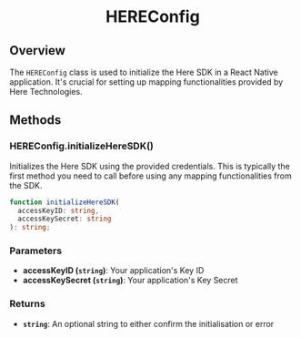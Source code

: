 <h1 align="center">
    <strong>HEREConfig</strong>
</h1>

## Overview

The `HEREConfig` class is used to initialize the Here SDK in a React Native application. It's crucial for setting up mapping functionalities provided by Here Technologies.

## Methods

### HEREConfig.initializeHereSDK()

Initializes the Here SDK using the provided credentials. This is typically the first method you need to call before using any mapping functionalities from the SDK.

```typescript
function initializeHereSDK(
  accessKeyID: string,
  accessKeySecret: string
): string;
```

### Parameters

- **accessKeyID (`string`)**: Your application's Key ID
- **accessKeySecret (`string`)**: Your application's Key Secret

### Returns

- **`string`**: An optional string to either confirm the initialisation or error
